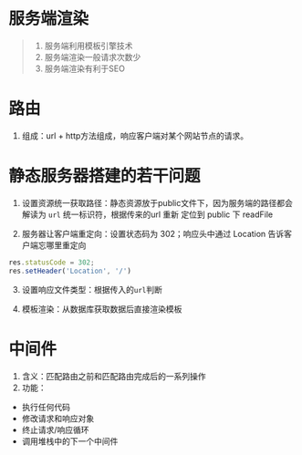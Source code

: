 # 服务端渲染

>1. 服务端利用模板引擎技术
>2. 服务端渲染一般请求次数少
>3. 服务端渲染有利于SEO

# 路由

1. 组成：url + http方法组成，响应客户端对某个网站节点的请求。

# 静态服务器搭建的若干问题

1. 设置资源统一获取路径：静态资源放于public文件下，因为服务端的路径都会解读为 `url` 统一标识符，根据传来的url 重新 定位到 public 下 readFile

2.  服务器让客户端重定向：设置状态码为 302；响应头中通过 Location 告诉客户端忘哪里重定向

```js
res.statusCode = 302;
res.setHeader('Location', '/')
```
3.  设置响应文件类型：根据传入的`url`判断

4. 模板渲染：从数据库获取数据后直接渲染模板

# 中间件

1. 含义：匹配路由之前和匹配路由完成后的一系列操作
2. 功能：
  -  执行任何代码
  -  修改请求和响应对象
  -  终止请求/响应循环
  -  调用堆栈中的下一个中间件
